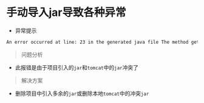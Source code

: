 # 手动导入jar导致各种异常

* 异常提示

```bash
An error occurred at line: 23 in the generated java file The method getJspApplicationContext(ServletContext) is undefined for the type JspFactory
```

> 问题分析
* 此报错是由于项目引入的`jar`和`tomcat`中的`jar`冲突了

> 解决方案

* 删除项目中引入多余的`jar`或删除本地`tomcat`中的冲突`jar`
